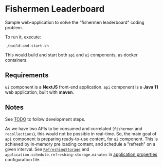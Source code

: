 # Fishermen Leaderboard

Sample web-application to solve the "fishermen leaderboard" coding problem.

To run it, execute:

```
./build-and-start.sh
```

This would build and start both `api` and `ui` components, as docker containers.

## Requirements

`ui` component is a **NextJS** front-end application. `api` component is a **Java 11** web application, built with **maven**.

## Notes

See [TODO](TODO.md) to follow development steps.

As we have two APIs to be consumed and correlated (`fishermen` and `recollections`), this would not be possible in real-time. So, the main goal of `api` component is preparing ready-to-use content, for `ui` component. This is achieved by in-memory pre loading content, and schedule a "refresh" on a given interval. See [`RefreshingStorage`](fishermen-leaderboard-api/src/main/java/my/projects/fishermenleaderboard/api/schedule/RefreshingStorage.java) and `application.schedule.refreshing-storage.minutes` in [application.properties](fishermen-leaderboard-api/src/main/resources/application.properties) configuration file.